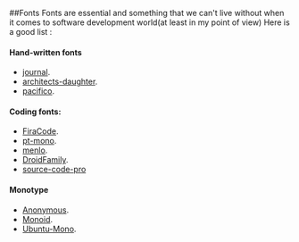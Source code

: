 ##Fonts
Fonts are essential and something that we can't live without when it comes to software development world(at least in my point of view)
Here is a good list :

#### Hand-written fonts
  * [journal](http://www.fontsquirrel.com/fonts/journal).
  * [architects-daughter](http://www.fontsquirrel.com/fonts/architects-daughter).
  * [pacifico](http://www.fontsquirrel.com/fonts/pacifico).
  
#### Coding fonts:
* [FiraCode](https://github.com/tonsky/FiraCode).
* [pt-mono](http://www.fontsquirrel.com/fonts/pt-mono).
* [menlo](http://www.cufonfonts.com/fr/font/13494/menlo).
* [DroidFamily](http://www.fontsquirrel.com/fonts/droid-sans).
* [source-code-pro](http://www.fontsquirrel.com/fonts/source-code-pro)


#### Monotype
* [Anonymous](http://www.fontsquirrel.com/fonts/anonymous).
* [Monoid](http://www.fontsquirrel.com/fonts/monoid).
* [Ubuntu-Mono](http://www.fontsquirrel.com/fonts/ubuntu-mono).
